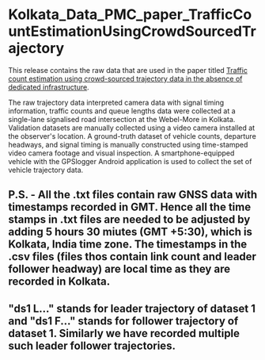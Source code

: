 # Kolkata_Data_PMC_paper_TrafficCountEstimationUsingCrowdSourcedTrajectory
This release contains the raw data that are used in the paper titled [Traffic count estimation using crowd-sourced trajectory data in the absence of dedicated infrastructure](https://doi.org/10.1016/j.pmcj.2024.101935). 

The raw trajectory data interpreted camera data with signal timing information, traffic counts and queue lengths data were collected at a single-lane signalised road intersection at the Webel-More in Kolkata. Validation datasets are manually collected using a video camera installed at the observer's location. A ground-truth dataset of vehicle counts, departure headways, and signal timing is manually constructed using time-stamped video camera footage and visual inspection. A smartphone-equipped vehicle with the GPSlogger Android application is used to collect the set of vehicle trajectory data.

## P.S. -  All the .txt files contain raw GNSS data with timestamps recorded in GMT. Hence all the time stamps in .txt files are needed to be adjusted by adding 5 hours 30 miutes (GMT +5:30), which is Kolkata, India time zone. The timestamps in the .csv files (files thos contain link count and leader follower headway) are local time as they are recorded in Kolkata. 
## "ds1 L..." stands for leader trajectory of dataset 1 and "ds1 F..." stands for follower trajectory of dataset 1. Similarly we have recorded multiple such leader follower trajectories.    
